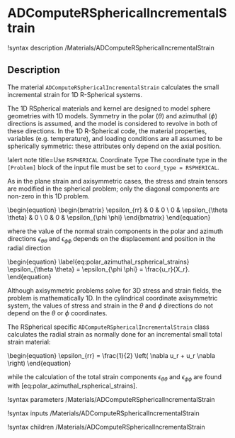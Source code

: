 # ADComputeRSphericalIncrementalStrain

!syntax description /Materials/ADComputeRSphericalIncrementalStrain<RESIDUAL>

## Description

The material `ADComputeRSphericalIncrementalStrain` calculates the small
incremental strain for 1D R-Spherical systems.

The 1D RSpherical materials and kernel are designed to model sphere geometries
with 1D models. Symmetry in the polar ($\theta$) and azimuthal ($\phi$)
directions is assumed, and the model is considered to revolve in both of these
directions.  In the 1D R-Spherical code, the material properties, variables
(e.g. temperature), and loading conditions are all assumed to be spherically
symmetric: these attributes only depend on the axial position.

!alert note title=Use `RSPHERICAL` Coordinate Type
The coordinate type in the `[Problem]` block of the input file must be set to
`coord_type = RSPHERICAL`.

As in the plane strain and axisymmetric cases, the stress and strain tensors are
modified in the spherical problem; only the diagonal components are non-zero in
this 1D problem.

\begin{equation}
\begin{bmatrix}
\epsilon_{rr} & 0 & 0 \\
0 & \epsilon_{\theta \theta} & 0 \\
0 & 0 & \epsilon_{\phi \phi}
\end{bmatrix}
\end{equation}

where the value of the normal strain components in the polar and azimuth
directions $\epsilon_{\theta \theta}$ and $\epsilon_{\phi \phi}$ depends on the
displacement and position in the radial direction

\begin{equation}
  \label{eq:polar_azimuthal_rspherical_strains}
  \epsilon_{\theta \theta} = \epsilon_{\phi \phi} = \frac{u_r}{X_r}.
\end{equation}

Although axisymmetric problems solve for 3D stress and strain fields, the
problem is mathematically 1D.  In the cylindrical coordinate axisymmetric
system, the values of stress and strain in the $\theta$ and $\phi$ directions do
not depend on the $\theta$ or $\phi$ coordinates.

The RSpherical specific `ADComputeRSphericalIncrementalStrain` class calculates
the radial strain as normally done for an incremental small total strain
material:

\begin{equation}
  \epsilon_{rr} = \frac{1}{2} \left( \nabla u_r + u_r \nabla \right)
\end{equation}

while the calculation of the total strain components $\epsilon_{\theta \theta}$
and $\epsilon_{\phi \phi}$ are found with
[eq:polar_azimuthal_rspherical_strains].

!syntax parameters /Materials/ADComputeRSphericalIncrementalStrain<RESIDUAL>

!syntax inputs /Materials/ADComputeRSphericalIncrementalStrain<RESIDUAL>

!syntax children /Materials/ADComputeRSphericalIncrementalStrain<RESIDUAL>
